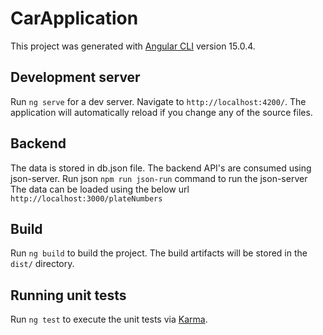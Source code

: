 # CarApplication

This project was generated with [Angular CLI](https://github.com/angular/angular-cli) version 15.0.4.

## Development server

Run `ng serve` for a dev server. Navigate to `http://localhost:4200/`. The application will automatically reload if you change any of the source files.

## Backend 

The data is stored in db.json file. The backend API's are consumed using json-server. 
Run json `npm run json-run` command to run the json-server 
The data can be loaded using the below url
`http://localhost:3000/plateNumbers`

## Build

Run `ng build` to build the project. The build artifacts will be stored in the `dist/` directory.

## Running unit tests

Run `ng test` to execute the unit tests via [Karma](https://karma-runner.github.io).


